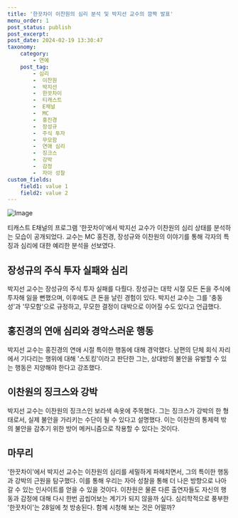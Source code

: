 ```yaml
---
title: '한끗차이 이찬원의 심리 분석 및 박지선 교수의 깜짝 발표'
menu_order: 1
post_status: publish
post_excerpt: 
post_date: 2024-02-19 13:30:47
taxonomy:
    category:
        - 연예
    post_tag:
        - 심리
        -  이찬원
        -  박지선
        -  한끗차이
        -  티캐스트
        -  E채널
        -  MC
        -  홍진경
        -  장성규
        -  주식 투자
        -  무모함
        -  연애 심리
        -  징크스
        -  강박
        -  감정
        -  자아 성찰
custom_fields:
    field1: value 1
    field2: value 2
---
```


![Image](https://mimgnews.pstatic.net/image/469/2024/02/13/0000785056_001_20240213101705902.jpg?type=w540)

티캐스트 E채널의 프로그램 '한끗차이'에서 박지선 교수가 이찬원의 심리 상태를 분석하는 모습이 공개되었다. 교수는 MC 홍진경, 장성규와 이찬원의 이야기를 통해 각자의 특징과 심리에 대한 예리한 분석을 선보였다.
## 장성규의 주식 투자 실패와 심리
박지선 교수는 장성규의 주식 투자 실패를 다뤘다. 장성규는 대학 시절 모든 돈을 주식에 투자해 잃을 뻔했으며, 이후에도 큰 돈을 날린 경험이 있다. 박지선 교수는 그를 '충동성'과 '무모함'으로 규정하고, 무모한 결정이 대박으로 이어질 수도 있다고 언급했다.
## 홍진경의 연애 심리와 경악스러운 행동
박지선 교수는 홍진경의 연애 시절 특이한 행동에 대해 경악했다. 남편의 단체 회식 자리에서 기다리는 행위에 대해 '스토킹'이라고 판단한 그는, 상대방의 불안을 유발할 수 있는 행동은 지양해야 한다고 강조했다.
## 이찬원의 징크스와 강박
박지선 교수는 이찬원의 징크스인 보라색 속옷에 주목했다. 그는 징크스가 강박의 한 형태로서, 실제 불안을 가리키는 수단이 될 수 있다고 설명했다. 이는 이찬원의 통제력 밖의 불안을 감추기 위한 방어 메커니즘으로 작용할 수 있다는 것이다.
## 마무리
'한끗차이'에서 박지선 교수는 이찬원의 심리를 세밀하게 파헤치면서, 그의 특이한 행동과 강박의 근원을 탐구했다. 이를 통해 우리는 자아 성찰을 통해 더 나은 방향으로 나아갈 수 있는 인사이트를 얻을 수 있을 것이다. 이찬원은 물론 다른 출연자들도 자신의 행동과 감정에 대해 다시 한번 곱씹어보는 계기가 되지 않을까 싶다. 심리학적으로 풍부한 '한끗차이'는 28일에 첫 방송된다. 함께 시청해 보는 것은 어떨까?
